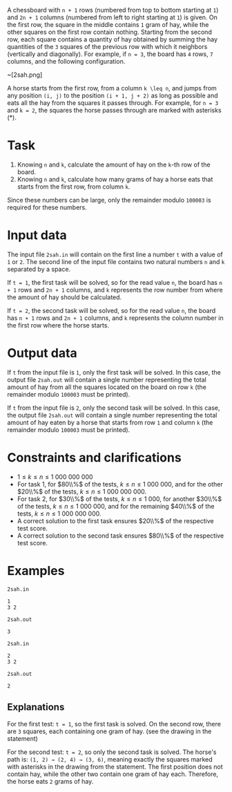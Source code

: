 
A chessboard with `n + 1` rows (numbered from top to bottom starting at `1`) and `2n + 1` columns (numbered from left to right starting at `1`) is given. On the first row, the square in the middle contains `1` gram of hay, while the other squares on the first row contain nothing. Starting from the second row, each square contains a quantity of hay obtained by summing the hay quantities of the `3` squares of the previous row with which it neighbors (vertically and diagonally). For example, if `n = 3`, the board has `4` rows, `7` columns, and the following configuration.

~[2sah.png]

A horse starts from the first row, from a column `k \leq n`, and jumps from any position `(i, j)` to the position `(i + 1, j + 2)` as long as possible and eats all the hay from the squares it passes through. For example, for `n = 3` and `k = 2`, the squares the horse passes through are marked with asterisks (*).

# Task
1. Knowing `n` and `k`, calculate the amount of hay on the `k`-th row of the board.
2. Knowing `n` and `k`, calculate how many grams of hay a horse eats that starts from the first row, from column `k`.

Since these numbers can be large, only the remainder modulo `100003` is required for these numbers.

# Input data
The input file `2sah.in` will contain on the first line a number `t` with a value of `1` or `2`. The second line of the input file contains two natural numbers `n` and `k` separated by a space.

If `t = 1`, the first task will be solved, so for the read value `n`, the board has `n + 1` rows and `2n + 1` columns, and `k` represents the row number from where the amount of hay should be calculated.

If `t = 2`, the second task will be solved, so for the read value `n`, the board has `n + 1` rows and `2n + 1` columns, and `k` represents the column number in the first row where the horse starts.

# Output data
If `t` from the input file is `1`, only the first task will be solved.
In this case, the output file `2sah.out` will contain a single number representing the total amount of hay from all the squares located on the board on row `k` (the remainder modulo `100003` must be printed).

If `t` from the input file is `2`, only the second task will be solved.
In this case, the output file `2sah.out` will contain a single number representing the total amount of hay eaten by a horse that starts from row `1` and column `k` (the remainder modulo `100003` must be printed).

# Constraints and clarifications
* $1 \le k \le n \le 1\ 000\ 000\ 000$
* For task 1, for $80\\%$ of the tests, $k \le n \le 1\ 000\ 000$, and for the other $20\\%$ of the tests, $k \le n \le 1\ 000\ 000\ 000$.
* For task 2, for $30\\%$ of the tests, $k \le n \le 1\ 000$, for another $30\\%$ of the tests, $k \le n \le 1\ 000\ 000$, and for the remaining $40\\%$ of the tests, $k \le n \le 1\ 000\ 000\ 000$.
* A correct solution to the first task ensures $20\\%$ of the respective test score.
* A correct solution to the second task ensures $80\\%$ of the respective test score.

# Examples

`2sah.in`
```
1
3 2
```

`2sah.out`
```
3
```

`2sah.in`
```
2
3 2
```

`2sah.out`
```
2
```

Explanations
---

For the first test:
`t = 1`, so the first task is solved.
On the second row, there are `3` squares, each containing one gram of hay. (see the drawing in the statement)

For the second test:
`t = 2`, so only the second task is solved.
The horse's path is: `(1, 2) → (2, 4) → (3, 6)`, meaning exactly the squares marked with asterisks in the drawing from the statement. The first position does not contain hay, while the other two contain one gram of hay each. Therefore, the horse eats `2` grams of hay.
